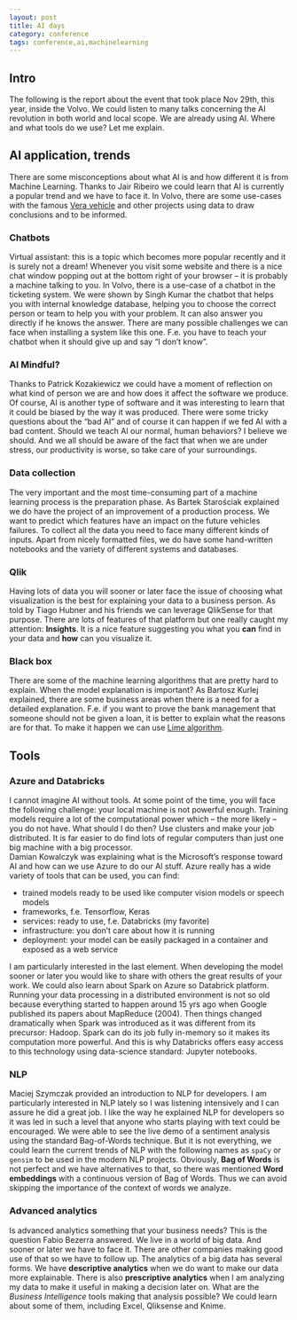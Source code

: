 ```yaml
---
layout: post
title: AI days
category: conference
tags: conference,ai,machinelearning
---
```

## Intro
The following is the report about the event that took place Nov 29th, this year, inside the Volvo.   We could listen to many talks concerning the AI revolution in both world and local scope.  We are already using AI.  Where and what tools do we use?  Let me explain.
## AI application, trends
There are some misconceptions about what AI is and how different it is from Machine Learning.  Thanks to Jair Ribeiro we could learn that AI is currently a popular trend and we have to face it.  In Volvo, there are some use-cases with the famous [Vera vehicle]( https://www.youtube.com/watch?v=2Gc1zz5bl8I) and other projects using data to draw conclusions and to be informed.
### Chatbots
Virtual assistant: this is a topic which becomes more popular recently and it is surely not a dream!  Whenever you visit some website and there is a nice chat window popping out at the bottom right of your browser – it is probably a machine talking to you.   In Volvo, there is a use-case of a chatbot in the ticketing system.  We were shown by Singh Kumar the chatbot that helps you with internal knowledge database, helping you to choose the correct person or team to help you with your problem.  It can also answer you directly if he knows the answer.  There are many possible challenges we can face when installing a system like this one.  F.e. you have to teach your chatbot when it should give up and say “I don’t know”.
### AI Mindful?
Thanks to Patrick Kozakiewicz we could have a moment of reflection on what kind of person we are and how does it affect the software we produce.  Of course, AI is another type of software and it was interesting to learn that it could be biased by the way it was produced.  There were some tricky questions about the “bad AI” and of course it can happen if we fed AI with a bad content.  Should we teach AI our normal, human behaviors?  I believe we should.  And we all should be aware of the fact that when we are under stress, our productivity is worse, so take care of your surroundings.
### Data collection
The very important and the most time-consuming part of a machine learning process is the preparation phase.  As Bartek Starościak explained we do have the project of an improvement of a production process.  We want to predict which features have an impact on the future vehicles failures.  To collect all the data you need to face many different kinds of inputs.  Apart from nicely formatted files, we do have some hand-written notebooks and the variety of different systems and databases.  
### Qlik
Having lots of data you will sooner or later face the issue of choosing what visualization is the best for explaining your data to a business person.  As told by Tiago Hubner and his friends we can leverage QlikSense for that purpose.  There are lots of features of that platform but one really caught my attention: **Insights**.  It is a nice feature suggesting you what you **can** find in your data and **how** can you visualize it.
### Black box
There are some of the machine learning algorithms that are pretty hard to explain.  When the model explanation is important?  As Bartosz Kurlej explained, there are some business areas when there is a need for a detailed explanation.   F.e. if you want to prove the bank management that someone should not be given a loan, it is better to explain what the reasons are for that.  To make it happen we can use [Lime algorithm]( https://www.datacamp.com/community/tutorials/understanding-model-predictions-lime).  
## Tools
### Azure and Databricks
I cannot imagine AI without tools.  At some point of the time, you will face the following challenge: your local machine is not powerful enough.  Training models require a lot of the computational power which – the more likely – you do not have.  What should I do then?  Use clusters and make your job distributed.  It is far easier to do find lots of regular computers than just one big machine with a big processor.  
Damian Kowalczyk was explaining what is the Microsoft’s response toward AI and how can we use Azure to do our AI stuff.  Azure really has a wide variety of tools that can be used, you can find:
 - trained models ready to be used like computer vision models or speech models
 - frameworks, f.e. Tensorflow, Keras
 - services: ready to use, f.e. Databricks (my favorite)
 - infrastructure: you don’t care about how it is running
 - deployment: your model can be easily packaged in a container and exposed as a web service
 
I am particularly interested in the last element.  When developing the model sooner or later you would like to share with others the great results of your work. 
We could also learn about Spark on Azure so Databrick platform.  Running your data processing in a distributed environment is not so old because everything started to happen around 15 yrs ago when Google published its papers about MapReduce (2004).  Then things changed dramatically when Spark was introduced as it was different from its precursor: Hadoop.  Spark can do its job fully in-memory so it makes its computation more powerful.  And this is why Databricks offers easy access to this technology using data-science standard: Jupyter notebooks.
### NLP
Maciej Szymczak provided an introduction to NLP for developers.  I am particularly interested in NLP lately so I was listening intensively and I can assure he did a great job.  I like the way he explained NLP for developers so it was led in such a level that anyone who starts playing with text could be encouraged.  We were able to see the live demo of a sentiment analysis using the standard Bag-of-Words technique.  But it is not everything, we could learn the current trends of NLP with the following names as `spaCy` or `gensim` to be used in the modern NLP projects.   Obviously, **Bag of Words** is not perfect and we have alternatives to that, so there was mentioned **Word embeddings** with a continuous version of Bag of Words.  Thus we can avoid skipping the importance of the context of words we analyze.
### Advanced analytics
Is advanced analytics something that your business needs?  This is the question Fabio Bezerra answered.  We live in a world of big data.  And sooner or later we have to face it.  There are other companies making good use of that so we have to follow up.  The analytics of a big data has several forms.  We have **descriptive analytics** when we do want to make our data more explainable.  There is also **prescriptive analytics** when I am analyzing my data to make it useful in making a decision later on.  What are the *Business Intelligence* tools making that analysis possible?  We could learn about some of them, including Excel, Qliksense and Knime.
